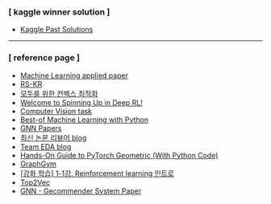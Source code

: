 ### [ kaggle winner solution ]
* <a href = "http://ndres.me/kaggle-past-solutions/"> Kaggle Past Solutions </a>
---
### [ reference page ]
* <a href = "https://github.com/eugeneyan/applied-ml"> Machine Learning applied paper </a>
* <a href = "https://root-decimal-c5d.notion.site/Recommender-System-KR-5b773a06e99145e6855bae391c94dc44"> RS-KR </a>
* <a href = "https://convex-optimization-for-all.github.io/"> 모두를 위한 컨벡스 최적화 </a> 
* <a href = "https://spinningup.openai.com/en/latest/"> Welcome to Spinning Up in Deep RL! </a>
* <a href = "https://blog.naver.com/PostView.nhn?blogId=laonple&logNo=221201915691&categoryNo=22&parentCategoryNo=0&viewDate=&currentPage=1&postListTopCurrentPage=1&from=postView"> Computer Vision task </a>
* <a href = "https://github.com/ml-tooling/best-of-ml-python"> Best-of Machine Learning with Python </a>
* <a href = "https://github.com/thunlp/GNNPapers"> GNN Papers </a>
* <a href = "https://hoya012.github.io/"> 최신 논문 리뷰어 blog </a>
* <a href = "https://github.com/choco9966/Kaggle"> Team EDA blog </a>
* <a href = "https://analyticsindiamag.com/hands-on-guide-to-pytorch-geometric-with-python-code/"> Hands-On Guide to PyTorch Geometric (With Python Code) </a>
* <a href = "https://github.com/snap-stanford/GraphGym"> GraphGym </a>
* <a href = "https://www.youtube.com/watch?v=cvctS4xWSaU&list=PL_iJu012NOxehE8fdF9me4TLfbdv3ZW8g"> [강화 학습] 1-1강. Reinforcement learning 인트로 </a>
* <a href = "https://towardsdatascience.com/topic-modeling-with-bert-779f7db187e6"> Top2Vec </a>
* <a href = "https://github.com/tsinghua-fib-lab/GNN-Recommender-Systems"> GNN - Gecommender System Paper </a>
